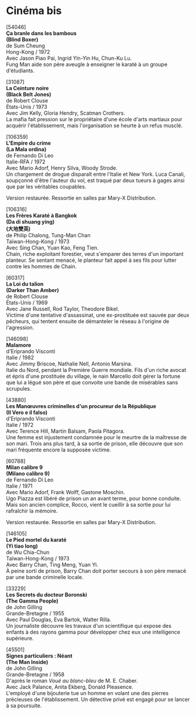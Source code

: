 # Cinéma bis

[54046]  
**Ça branle dans les bambous**  
**(Blind Boxer)**  
de Sum Cheung  
Hong-Kong / 1972  
Avec Jason Piao Pai, Ingrid Yin-Yin Hu, Chun-Ku Lu.  
Fung Man aide son père aveugle à enseigner le karaté à un groupe d'étudiants.

[31087]  
**La Ceinture noire**  
**(Black Belt Jones)**  
de Robert Clouse  
États-Unis / 1973  
Avec Jim Kelly, Gloria Hendry, Scatman Crothers.  
La mafia fait pression sur le propriétaire d'une école d'arts martiaux pour acquérir l'établissement, mais l'organisation se heurte à un refus musclé.

[106359]  
**L'Empire du crime**  
**(La Mala ordina)**  
de Fernando Di Leo  
Italie-RFA / 1972  
Avec Mario Adorf, Henry Silva, Woody Strode.  
Un chargement de drogue disparaît entre l'Italie et New York. Luca Canali, soupçonné d'être l'auteur du vol, est traqué par deux tueurs à gages ainsi que par les véritables coupables.

Version restaurée. Ressortie en salles par Mary-X Distribution.

[106316]  
**Les Frères Karaté à Bangkok**  
**(Da di shuang ying)**  
**(大地雙英)**  
de Philip Chalong, Tung-Man Chan  
Taïwan-Hong-Kong / 1973  
Avec Sing Chan, Yuan Kao, Feng Tien.  
Chain, riche exploitant forestier, veut s'emparer des terres d'un important planteur. Se sentant menacé, le planteur fait appel à ses fils pour lutter contre les hommes de Chain.

[60317]  
**La Loi du talion**  
**(Darker Than Amber)**  
de Robert Clouse  
États-Unis / 1969  
Avec Jane Russell, Rod Taylor, Theodore Bikel.  
Victime d'une tentative d'assassinat, une ex-prostituée est sauvée par deux pêcheurs, qui tentent ensuite de démanteler le réseau à l'origine de l'agression.

[146098]  
**Malamore**  
d'Eriprando Visconti  
Italie / 1982  
Avec Jimmy Briscoe, Nathalie Nell, Antonio Marsina.  
Italie du Nord, pendant la Première Guerre mondiale. Fils d'un riche avocat et épris d'une prostituée du village, le nain Marcello doit gérer la fortune que lui a légué son père et que convoite une bande de misérables sans scrupules.

[43880]  
**Les Manœuvres criminelles d'un procureur de la République**  
**(Il Vero e il falso)**  
d'Eriprando Visconti  
Italie / 1972  
Avec Terence Hill, Martin Balsam, Paola Pitagora.  
Une femme est injustement condamnée pour le meurtre de la maîtresse de son mari. Trois ans plus tard, à sa sortie de prison, elle découvre que son mari fréquente encore la supposée victime.

[60788]  
**Milan calibre 9**  
**(Milano calibro 9)**  
de Fernando Di Leo  
Italie / 1971  
Avec Mario Adorf, Frank Wolff, Gastone Moschin.  
Ugo Piazza est libéré de prison un an avant terme, pour bonne conduite. Mais son ancien complice, Rocco, vient le cueillir à sa sortie pour lui rafraîchir la mémoire.

Version restaurée. Ressortie en salles par Mary-X Distribution.

[146105]  
**Le Pied mortel du karaté**  
**(Yi tiao long)**  
de Wu Chia-Chun  
Taïwan-Hong-Kong / 1973  
Avec Barry Chan, Ting Meng, Yuan Yi.  
À peine sorti de prison, Barry Chan doit porter secours à son père menacé par une bande criminelle locale.

[33229]  
**Les Secrets du docteur Boronski**  
**(The Gamma People)**  
de John Gilling  
Grande-Bretagne / 1955  
Avec Paul Douglas, Eva Bartok, Walter Rilla.  
Un journaliste découvre les travaux d'un scientifique qui expose des enfants à des rayons gamma pour développer chez eux une intelligence supérieure.

[45501]  
**Signes particuliers : Néant**  
**(The Man Inside)**  
de John Gilling  
Grande-Bretagne / 1958  
D'après le roman _Voué au blanc-bleu_ de M. E. Chaber.  
Avec Jack Palance, Anita Ekberg, Donald Pleasence.  
L'employé d'une bijouterie tue un homme en volant une des pierres précieuses de l'établissement. Un détective privé est engagé pour se lancer à sa poursuite.

